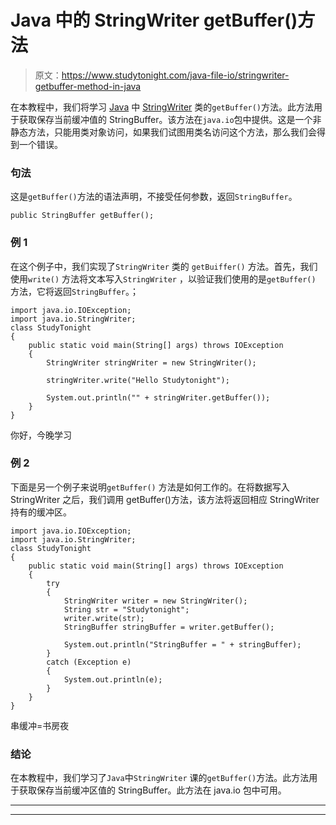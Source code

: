 # Java 中的 StringWriter getBuffer()方法

> 原文：<https://www.studytonight.com/java-file-io/stringwriter-getbuffer-method-in-java>

在本教程中，我们将学习 [Java](https://www.studytonight.com/java/) 中 [StringWriter](https://www.studytonight.com/java-file-io/java-stringwriter-class) 类的`getBuffer()`方法。此方法用于获取保存当前缓冲值的 StringBuffer。该方法在`java.io`包中提供。这是一个非静态方法，只能用类对象访问，如果我们试图用类名访问这个方法，那么我们会得到一个错误。

### 句法

这是`getBuffer()`方法的语法声明，不接受任何参数，返回`StringBuffer`。

```
public StringBuffer getBuffer();
```

### 例 1

在这个例子中，我们实现了`StringWriter` 类的 `getBuiffer()` 方法。首先，我们使用`write()` 方法将文本写入`StringWriter` ，以验证我们使用的是`getBuffer()` 方法，它将返回`StringBuffer`。；

```
import java.io.IOException;
import java.io.StringWriter;
class StudyTonight
{
	public static void main(String[] args) throws IOException 
	{ 
		StringWriter stringWriter = new StringWriter();

		stringWriter.write("Hello Studytonight");

		System.out.println("" + stringWriter.getBuffer());
	} 
}
```

你好，今晚学习

### 例 2

下面是另一个例子来说明`getBuffer()` 方法是如何工作的。在将数据写入 StringWriter 之后，我们调用 getBuffer()方法，该方法将返回相应 StringWriter 持有的缓冲区。

```
import java.io.IOException;
import java.io.StringWriter;
class StudyTonight
{
	public static void main(String[] args) throws IOException 
	{ 
		try
		{ 
			StringWriter writer = new StringWriter(); 
			String str = "Studytonight"; 
			writer.write(str); 
			StringBuffer stringBuffer = writer.getBuffer(); 

			System.out.println("StringBuffer = " + stringBuffer); 
		} 
		catch (Exception e) 
		{ 
			System.out.println(e); 
		} 
	} 
}
```

串缓冲=书房夜

### 结论

在本教程中，我们学习了`Java`中`StringWriter` 课的`getBuffer()`方法。此方法用于获取保存当前缓冲区值的 StringBuffer。此方法在 java.io 包中可用。

* * *

* * *